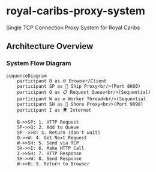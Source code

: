 # royal-caribs-proxy-system
Single TCP Connection Proxy System for Royal Caribs

## Architecture Overview
### System Flow Diagram

```mermaid
sequenceDiagram
    participant B as 🌐 Browser/Client
    participant SP as 🚢 Ship Proxy<br/>(Port 8080)
    participant Q as 📋 Request Queue<br/>(Sequential)
    participant W as ⚙️ Worker Thread<br/>(Sequential 
    participant SH as 🏢 Shore Proxy<br/>(Port 9090)
    participant I as 🌍 Internet

    B->>SP: 1. HTTP Request
    SP->>Q: 2. Add to Queue
    SP-->>B: 3. Return (don't wait)
    Q->>W: 4. Get Next Request
    W->>SH: 5. Send via TCP
    SH->>I: 6. Make HTTP Call
    I->>SH: 7. HTTP Response
    SH->>W: 8. Send Response
    W->>B: 9. Return to Browser
